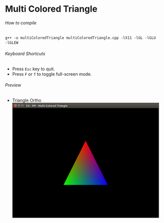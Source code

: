 Multi Colored Triangle
======================

###### How to compile

```
g++ -o multiColoredTriangle multiColoredTriangle.cpp -lX11 -lGL -lGLU -lGLEW
```

###### Keyboard Shortcuts
- Press ```Esc``` key to quit.
- Press ```F``` or ```f``` to toggle full-screen mode.

###### Preview
- Triangle Ortho
    ![multiColoredTriangle][multiColoredTriangle-image]

[//]: # "Image declaration"

[multiColoredTriangle-image]: ./preview/multiColoredTriangle.png "Multi Colored Triangle"
